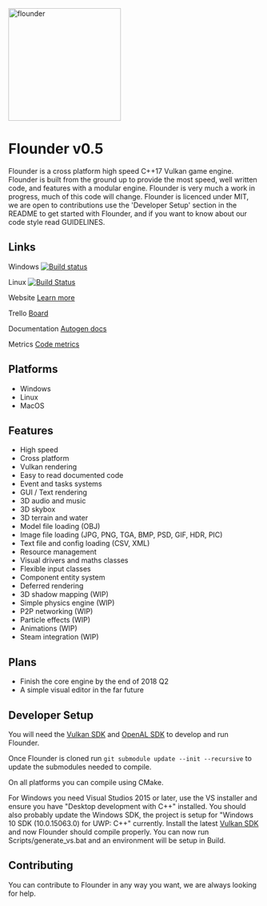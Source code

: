 <img src="https://github.com/Equilibrium-Games/Flounder/blob/master/Documents/LogoFlounder.png" alt="flounder" width=225>

# Flounder v0.5
Flounder is a cross platform high speed C++17 Vulkan game engine. Flounder is built from the ground up to provide the most speed, well written code, and features with a modular engine. Flounder is very much a work in progress, much of this code will change.
Flounder is licenced under MIT, we are open to contributions use the 'Developer Setup' section in the README to get started with Flounder, and if you want to know about our code style read GUIDELINES.

## Links
Windows   [![Build status](https://ci.appveyor.com/api/projects/status/4uhakf6tt78wov7o?svg=true)](https://ci.appveyor.com/project/Mattparks/flounder)

Linux   [![Build Status](https://travis-ci.org/Equilibrium-Games/Flounder.svg?branch=master)](https://travis-ci.org/Equilibrium-Games/Flounder)


Website   [Learn more](https://equilibrium.games)

Trello   [Board](https://trello.com/b/ZRvpbbYC/flounder)

Documentation   [Autogen docs](https://equilibrium-games.github.io/Flounder-Docs/docs/html/namespace_flounder.html)

Metrics   [Code metrics](https://equilibrium-games.github.io/Flounder-Docs/loc/LocMetrics.html)

## Platforms
 * Windows
 * Linux
 * MacOS

## Features
 * High speed
 * Cross platform
 * Vulkan rendering
 * Easy to read documented code
 * Event and tasks systems
 * GUI / Text rendering
 * 3D audio and music
 * 3D skybox
 * 3D terrain and water
 * Model file loading (OBJ)
 * Image file loading (JPG, PNG, TGA, BMP, PSD, GIF, HDR, PIC)
 * Text file and config loading (CSV, XML)
 * Resource management
 * Visual drivers and maths classes
 * Flexible input classes
 * Component entity system
 * Deferred rendering
 * 3D shadow mapping (WIP)
 * Simple physics engine (WIP)
 * P2P networking (WIP)
 * Particle effects (WIP)
 * Animations (WIP)
 * Steam integration (WIP)

## Plans
 * Finish the core engine by the end of 2018 Q2
 * A simple visual editor in the far future

## Developer Setup
You will need the [Vulkan SDK](https://www.lunarg.com/vulkan-sdk/) and [OpenAL SDK](https://www.openal.org/downloads/) to develop and run Flounder.

Once Flounder is cloned run `git submodule update --init --recursive` to update the submodules needed to compile.

On all platforms you can compile using CMake.

For Windows you need Visual Studios 2015 or later, use the VS installer and ensure you have "Desktop development with C++" installed. You should also probably update the Windows SDK, the project is setup for "Windows 10 SDK (10.0.15063.0) for UWP: C++" currently. Install the latest [Vulkan SDK](https://www.lunarg.com/vulkan-sdk/) and now Flounder should compile properly. You can now run Scripts/generate_vs.bat and an environment will be setup in Build.

## Contributing
You can contribute to Flounder in any way you want, we are always looking for help.